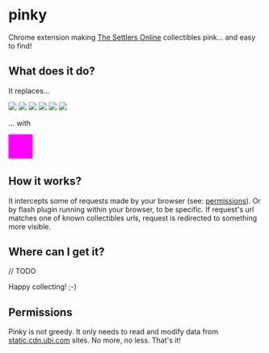 pinky
=====

Chrome extension making [The Settlers Online](http://www.thesettlersonline.com/) collectibles pink... and easy to find!


## What does it do?

It replaces...

![](http://static.cdn.ubi.com/0018/live/GFX_HASHED/building_lib/41b8238caac031c265efe08544a21ac4be91f534.png)
![](http://static.cdn.ubi.com/0018/live/GFX_HASHED/building_lib/7dc1e1f289646ba15aeef107efe7026ebb58e8b1.png)
![](http://static.cdn.ubi.com/0018/live/GFX_HASHED/building_lib/8257a3e50f6ae19db4aeb2c978949b2d81021a61.png)
![](http://static.cdn.ubi.com/0018/live/GFX_HASHED/building_lib/bd76cd8196c23aaf73139bc263002cf759afc1ce.png)
![](http://static.cdn.ubi.com/0018/live/GFX_HASHED/building_lib/db5c26a467c4f5dee9804c7c88417103515c326a.png)
![](http://static.cdn.ubi.com/0018/live/GFX_HASHED/building_lib/f237f6c7e3b6c6aac01ae7f51cd917bdeb6ddec2.png)

... with

![](magenta.png)

## How it works?

It intercepts some of requests made by your browser (see: [permissions](#Permissions)).
Or by flash plugin running within your browser, to be specific.
If request's url matches one of known collectibles urls, request is redirected to something more visible.

## Where can I get it?

// TODO

Happy collecting! ;-)

## Permissions

Pinky is not greedy. It only needs to read and modify data from [static.cdn.ubi.com](http://static.cdn.ubi.com) sites. No more, no less. That's it!
